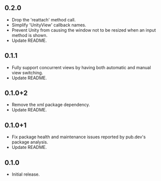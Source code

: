 ## 0.2.0

* Drop the 'reattach' method call.
* Simplify 'UnityView' callback names.
* Prevent Unity from causing the window not to be resized when an input method is shown.
* Update README.

## 0.1.1

* Fully support concurrent views by having both automatic and manual view switching.
* Update README.

## 0.1.0+2

* Remove the xml package dependency.
* Update README.

## 0.1.0+1

* Fix package health and maintenance issues reported by pub.dev's package analysis.
* Update README.

## 0.1.0

* Initial release.
